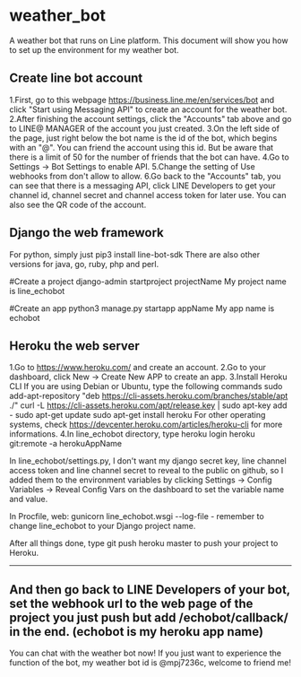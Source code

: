 # weather_bot
A weather bot that runs on Line platform.
This document will show you how to set up the environment for my weather bot.

Create line bot account
------------------------------
1.First, go to this webpage https://business.line.me/en/services/bot and click "Start using Messaging API" to create an account for the weather bot.  
2.After finishing the account settings, click the "Accounts" tab above and go to LINE@ MANAGER of the account you just created.
3.On the left side of the page, just right below the bot name is the id of the bot, which begins with an "@".
  You can friend the account using this id. But be aware that there is a limit of 50 for the number of friends that the bot can have.
4.Go to Settings -> Bot Settings to enable API.
5.Change the setting of Use webhooks from don't allow to allow.
6.Go back to the "Accounts" tab, you can see that there is a messaging API, click LINE Developers to get your channel id, channel secret and channel access token for later use. You can also see the QR code of the account.

Django the web framework
--------------------------------
For python, simply just 
pip3 install line-bot-sdk
There are also other versions for java, go, ruby, php and perl.

#Create a project
django-admin startproject projectName
My project name is line_echobot

#Create an app
python3 manage.py startapp appName
My app name is echobot


Heroku the web server
-------------------------------
1.Go to https://www.heroku.com/ and create an account.
2.Go to your dashboard, click New -> Create New APP to create an app.
3.Install Heroku CLI
  If you are using Debian or Ubuntu, type the following commands
  sudo add-apt-repository "deb https://cli-assets.heroku.com/branches/stable/apt ./"
  curl -L https://cli-assets.heroku.com/apt/release.key | sudo apt-key add -
  sudo apt-get update
  sudo apt-get install heroku
  For other operating systems, check https://devcenter.heroku.com/articles/heroku-cli for more informations.
4.In line_echobot directory, type
  heroku login
  heroku git:remote -a herokuAppName
  
In line_echobot/settings.py, I don't want my django secret key, line channel access token and line channel secret to reveal to the public on github, so I added them to the environment variables by
clicking Settings -> Config Variables -> Reveal Config Vars on the dashboard to set the variable name and value.

In Procfile, 
web: gunicorn line_echobot.wsgi --log-file -
remember to change line_echobot to your Django project name.

After all things done, type
git push heroku master 
to push your project to Heroku.

------------------------------------------
And then go back to LINE Developers of your bot, set the webhook url to
the web page of the project you just push but add /echobot/callback/ in the end.
(echobot is my heroku app name)
------------------------------------------
You can chat with the weather bot now!
If you just want to experience the function of the bot, my weather bot id is @mpj7236c, welcome to friend me! 


